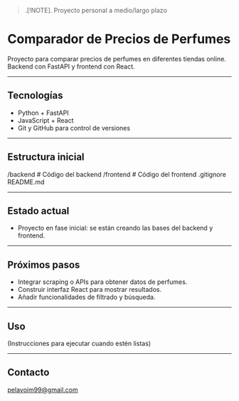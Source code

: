 > .[!NOTE].
> Proyecto personal a medio/largo plazo

# Comparador de Precios de Perfumes

Proyecto para comparar precios de perfumes en diferentes tiendas online.  
Backend con FastAPI y frontend con React.

---

## Tecnologías

- Python + FastAPI  
- JavaScript + React  
- Git y GitHub para control de versiones

---

## Estructura inicial

/backend # Código del backend
/frontend # Código del frontend
.gitignore
README.md

---

## Estado actual

- Proyecto en fase inicial: se están creando las bases del backend y frontend.

---

## Próximos pasos

- Integrar scraping o APIs para obtener datos de perfumes.  
- Construir interfaz React para mostrar resultados.  
- Añadir funcionalidades de filtrado y búsqueda.

---

## Uso

(Instrucciones para ejecutar cuando estén listas)

---

## Contacto

pelayoim99@gmail.com 
